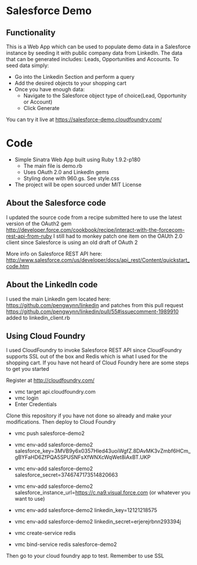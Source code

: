# Salesforce Demo

## Functionality
This is a Web App which can be used to populate demo data in a Salesforce instance by seeding it with public company data from LinkedIn.
The data that can be generated includes: Leads, Opportunities and Accounts.
To seed data simply:

* Go into the Linkedin Section and perform a query
* Add the desired objects to your shopping cart
* Once you have enough data:
    * Navigate to the Salesforce object type of choice(Lead, Opportunity or Account)
    * Click Generate

You can try it live at https://salesforce-demo.cloudfoundry.com/

# Code
* Simple Sinatra Web App built using Ruby 1.9.2-p180
    * The main file is demo.rb
    * Uses OAuth 2.0 and LinkedIn gems
    * Styling done with 960.gs. See style.css
* The project will be open sourced under MIT License

## About the Salesforce code
I updated the source code from a recipe submitted here to use the latest version of the OAuth2 gem
http://developer.force.com/cookbook/recipe/interact-with-the-forcecom-rest-api-from-ruby
I still had to monkey patch one item on the OAUth 2.0 client since Salesforce is using an old draft of OAuth 2

More info on Salesforce REST API here:
http://www.salesforce.com/us/developer/docs/api_rest/Content/quickstart_code.htm

## About the LinkedIn code
I used the main LinkedIn gem located here: https://github.com/pengwynn/linkedin and patches from this pull request
https://github.com/pengwynn/linkedin/pull/55#issuecomment-1989910 added to linkedin_client.rb

## Using Cloud Foundry
I used CloudFoundry to invoke Salesforce REST API since CloudFoundry supports SSL out of the box and Redis which is what I used for the shopping cart.
If you have not heard of Cloud Foundry here are some steps to get you started

Register at http://cloudfoundry.com/

* vmc target api.cloudfoundry.com
* vmc login
* Enter Credentials

Clone this repository if you have not done so already and make your modifications. Then deploy to Cloud Foundry

* vmc push salesforce-demo2

* vmc env-add salesforce-demo2 salesforce_key=3MVB9y6x0357Hled43uoiWgfZ.8DAvMK3vZmbf6HCm_gBYFaHD6ZfPQA5SPUSNFsXfWNXcWqWet8iAxBT.UKP
* vmc env-add salesforce-demo2 salesforce_secret=3746747173514820663
* vmc env-add salesforce-demo2 salesforce_instance_url=https://c.na9.visual.force.com   (or whatever you want to use)

* vmc env-add salesforce-demo2 linkedin_key=12121218575
* vmc env-add salesforce-demo2 linkedin_secret=erjerejrbnn293394j

* vmc create-service redis
* vmc bind-service redis salesforce-demo2

Then go to your cloud foundry app to test. Remember to use SSL

